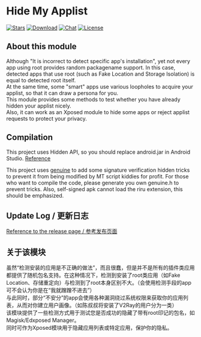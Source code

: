 # Hide My Applist
[![Stars](https://img.shields.io/github/stars/Dr-TSNG/Hide-My-Applist?label=Stars)](https://github.com/Dr-TSNG)
[![Download](https://img.shields.io/github/v/release/Dr-TSNG/Hide-My-Applist?label=Download)](https://github.com/Dr-TSNG/Hide-My-Applist/releases/latest)
[![Chat](https://img.shields.io/badge/Telegram-Chat-blue.svg?logo=telegram)](https://t.me/HideMyApplist)
[![License](https://img.shields.io/github/license/Dr-TSNG/Hide-My-Applist?label=License)](https://choosealicense.com/licenses/gpl-3.0/)
## About this module  
Although "It is incorrect to detect specific app's installation", yet not every app using root provides random packagename support.
In this case, detected apps that use root (such as Fake Location and Storage Isolation) is equal to detected root itself.  
At the same time, some "smart" apps use various loopholes to acquire your applist, so that it can draw a persona for you.  
This module provides some methods to test whether you have already hidden your applist nicely.  
Also, it can work as an Xposed module to hide some apps or reject applist requests to protect your privacy.   
## Compilation
This project uses Hidden API, so you should replace android.jar in Android Studio. [Reference](https://github.com/anggrayudi/android-hidden-api)  

This project uses [genuine](https://github.com/brevent/genuine) to add some signature verification hidden tricks to prevent it from being modified by MT script kiddies for profit. For those who want to compile the code, please generate you own genuine.h to prevent tricks. Also, self-signed apk cannot load the riru extension, this should be emphasized.
## Update Log / 更新日志
[Reference to the release page / 参考发布页面](https://github.com/Dr-TSNG/Hide-My-Applist/releases)  

## 关于该模块  
虽然“检测安装的应用是不正确的做法”，而且很蠢，但是并不是所有的插件类应用都提供了随机包名支持。在这种情况下，检测到安装了root类应用（如Fake Location、存储重定向）与检测到了root本身区别不大。（会使用检测手段的app可不会认为你是在“我就蹭蹭不进去”）  
与此同时，部分“不安分”的app会使用各种漏洞绕过系统权限来获取你的应用列表，从而对你建立用户画像。（如陈叔叔将安装了V2Ray的用户分为一类）  
该模块提供了一些检测方式用于测试您是否成功的隐藏了带有root印记的包名，如Magisk/Edxposed Manager。  
同时可作为Xposed模块用于隐藏应用列表或特定应用，保护你的隐私。  
